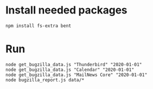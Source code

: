 Install needed packages
=======================

```
npm install fs-extra bent
```

Run
===

```
node get_bugzilla_data.js "Thunderbird" "2020-01-01"
node get_bugzilla_data.js "Calendar" "2020-01-01"
node get_bugzilla_data.js "MailNews Core" "2020-01-01"
node bugzilla_report.js data/*
```
